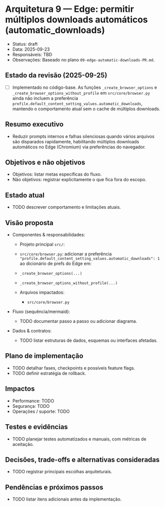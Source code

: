 # Arquitetura 9 — Edge: permitir múltiplos downloads automáticos (automatic_downloads)

- Status: draft
- Data: 2025-09-23
- Responsáveis: TBD
- Observações: Baseado no plano `09-edge-automatic-downloads-PR.md`.

## Estado da revisão (2025-09-25)

- [ ] Implementado no código-base. As funções `_create_browser_options` e `_create_browser_options_without_profile` em `src/core/browser.py` ainda não incluem a preferência `profile.default_content_setting_values.automatic_downloads`, mantendo o comportamento atual sem o cache de múltiplos downloads.

## Resumo executivo
- Reduzir prompts internos e falhas silenciosas quando vários arquivos são disparados rapidamente, habilitando múltiplos downloads automáticos no Edge (Chromium) via preferências do navegador.

## Objetivos e não objetivos
- Objetivos: listar metas específicas do fluxo.
- Não objetivos: registrar explicitamente o que fica fora do escopo.

## Estado atual
- TODO descrever comportamento e limitações atuais.

## Visão proposta
- Componentes & responsabilidades:
  - Projeto principal `src/`:
  - `src/core/browser.py`: adicionar a preferência `"profile.default_content_setting_values.automatic_downloads": 1` ao dicionário de prefs do Edge em:
  - `_create_browser_options(...)`
  - `_create_browser_options_without_profile(...)`

  - Arquivos impactados:
    - `src/core/browser.py`

- Fluxo (sequência/mermaid):
  - TODO documentar passo a passo ou adicionar diagrama.

- Dados & contratos:
  - TODO listar estruturas de dados, esquemas ou interfaces afetadas.

## Plano de implementação
- TODO detalhar fases, checkpoints e possíveis feature flags.
- TODO definir estratégia de rollback.

## Impactos
- Performance: TODO
- Segurança: TODO
- Operações / suporte: TODO

## Testes e evidências
- TODO planejar testes automatizados e manuais, com métricas de aceitação.

## Decisões, trade-offs e alternativas consideradas
- TODO registrar principais escolhas arquiteturais.

## Pendências e próximos passos
- TODO listar itens adicionais antes da implementação.
